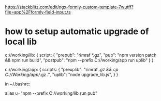 https://stackblitz.com/edit/ngx-formly-custom-template-7wutff?file=app%2Fformly-field-input.ts


# how to setup automatic upgrade of local lib

c://working/lib:
{
    script: {
        "prepub": "rimraf *.gz",
        "pub": "npm version patch && npm run build",
        "postpub": "npm --prefix C://working/app run uplib"
    }
}

c://working/app:
{
    scripts: {
        "preuplib": "rimraf *.gz && cp C://Working/app/*.gz .",
        "uplib": "node upgrade_lib.js",
    }
}

in ~/.bashrc:

alias u="npm --prefix C://working/lib run pub"
